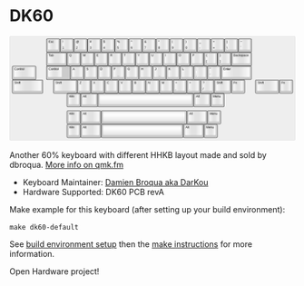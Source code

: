 DK60
===

![DK60](https://github.com/Dbroqua/DK60/raw/master/Previews/DK60.png)

Another 60% keyboard with different HHKB layout made and sold by dbroqua. [More info on qmk.fm](https://github.com/Dbroqua/DK60/)

* Keyboard Maintainer: [Damien Broqua aka DarKou](https://github.com/Dbroqua)
* Hardware Supported: DK60 PCB revA

Make example for this keyboard (after setting up your build environment):

    make dk60-default

See [build environment setup](https://docs.qmk.fm/build_environment_setup.html) then the [make instructions](https://docs.qmk.fm/make_instructions.html) for more information.

Open Hardware project!
